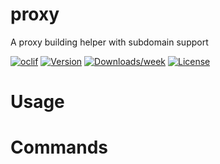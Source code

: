 proxy
=====

A proxy building helper with subdomain support

[![oclif](https://img.shields.io/badge/cli-oclif-brightgreen.svg)](https://oclif.io)
[![Version](https://img.shields.io/npm/v/proxy.svg)](https://npmjs.org/package/proxy)
[![Downloads/week](https://img.shields.io/npm/dw/proxy.svg)](https://npmjs.org/package/proxy)
[![License](https://img.shields.io/npm/l/proxy.svg)](https://github.com/lucasconstantino/procsy/blob/master/package.json)

<!-- toc -->
# Usage
<!-- usage -->
# Commands
<!-- commands -->
